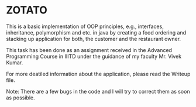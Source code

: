 # ZOTATO
This is a basic implementation of OOP principles, e.g., interfaces, inheritance,
polymorphism and etc. in java by creating a food ordering and stacking up application for both, the customer and the restaurant owner. 

This task has been done as an assignment received in the Advanced Programming Course in IIITD under the guidance of my faculty Mr. Vivek Kumar.

For more deatiled information about the application, please read the Writeup file.

Note: There are a few bugs in the code and I will try to correct them as soon as possible.
